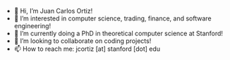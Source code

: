 - 👋 Hi, I’m Juan Carlos Ortiz!
- 👀 I’m interested in computer science, trading, finance, and software engineering!
- 🌱 I’m currently doing a PhD in theoretical computer science at Stanford!
- 💞️ I’m looking to collaborate on coding projects!
- 📫 How to reach me: jcortiz [at] stanford [dot] edu

<!---
juancarlosortizr/juancarlosortizr is a ✨ special ✨ repository because its `README.md` (this file) appears on your GitHub profile.
You can click the Preview link to take a look at your changes.
--->
